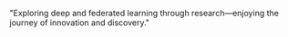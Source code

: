 "Exploring deep and federated learning through research—enjoying the journey of innovation and discovery."
